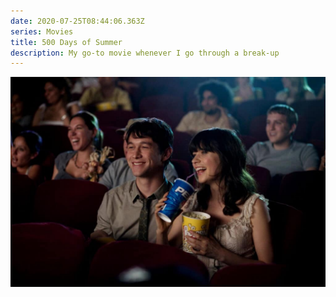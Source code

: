 ```yaml
---
date: 2020-07-25T08:44:06.363Z
series: Movies
title: 500 Days of Summer
description: My go-to movie whenever I go through a break-up
---
```

![Happy sad](500days.jpg "Tom and Summer")